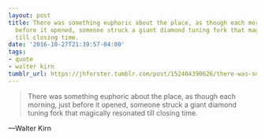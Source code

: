 ```yaml
---
layout: post
title: There was something euphoric about the place, as though each morning, just
  before it opened, someone struck a giant diamond tuning fork that magically resonated
  till closing time.
date: '2016-10-27T21:39:57-04:00'
tags:
- quote
- walter kirn
tumblr_url: https://jhforster.tumblr.com/post/152404390626/there-was-something-euphoric-about-the-place-as
---
```

> There was something euphoric about the place, as though each morning, just before it opened, someone struck a giant diamond tuning fork that magically resonated till closing time.

—Walter Kirn
